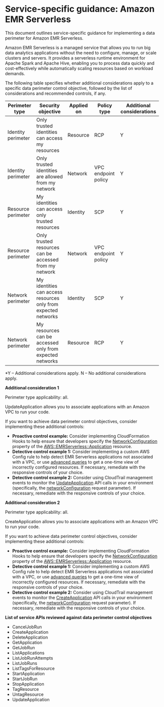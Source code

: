 
# Service-specific guidance: Amazon EMR Serverless


This document outlines service-specific guidance for implementing a data perimeter for Amazon EMR Serverless. 

Amazon EMR Serverless is a managed service that allows you to run big data analytics applications without the need to configure, manage, or scale clusters and servers. It provides a serverless runtime environment for Apache Spark and Apache Hive, enabling you to process data quickly and cost-effectively while automatically scaling resources based on workload demands.


The following table specifies whether additional considerations apply to a specific data perimeter control objective, followed by the list of considerations and recommended controls, if any.

| Perimeter type | Security objective | Applied on | Policy type | Additional considerations |
|----------------|-------------------|------------|-------------|------------------------|
| Identity perimeter | Only trusted identities can access my resources | Resource | RCP | Y |
| Identity perimeter | Only trusted identities are allowed from my network | Network | VPC endpoint policy | Y |
| Resource perimeter | My identities can access only trusted resources | Identity | SCP | Y |
| Resource perimeter | Only trusted resources can be accessed from my network | Network | VPC endpoint policy | Y |
| Network perimeter | My identities can access resources only from expected networks | Identity | SCP | Y |
| Network perimeter | My resources can be accessed only from expected networks | Resource | RCP | Y |

*Y – Additional considerations apply. N – No additional considerations apply.
 



**Additional consideration 1**

Perimeter type applicability: all.
        
UpdateApplication allows you to associate applications with an Amazon VPC to run your code.

If you want to achieve data perimeter control objectives, consider implementing these additional controls:

* **Proactive control example:** Consider implementing CloudFormation Hooks to help ensure that developers specify the [NetworkConfiguration](https://docs.aws.amazon.com/AWSCloudFormation/latest/TemplateReference/aws-resource-emrserverless-application.html#cfn-emrserverless-application-networkconfiguration) property of the [AWS::EMRServerless::Application](https://docs.aws.amazon.com/AWSCloudFormation/latest/TemplateReference/aws-resource-emrserverless-application.html) resource.
* **Detective control example 1:** Consider implementing a custom AWS Config rule to help detect EMR Serverless applications not associated with a VPC, or use [advanced queries](https://docs.aws.amazon.com/config/latest/developerguide/querying-AWS-resources.html) to get a one-time view of incorrectly configured resources. If necessary, remediate with the responsive controls of your choice.
* **Detective control example 2:** Consider using CloudTrail management events to monitor the [UpdateApplication](https://docs.aws.amazon.com/emr-serverless/latest/APIReference/API_UpdateApplication.html) API calls in your environment (specifically, the [networkConfiguration](https://docs.aws.amazon.com/emr-serverless/latest/APIReference/API_UpdateApplication.html#emrserverless-UpdateApplication-request-networkConfiguration) request parameter). If necessary, remediate with the responsive controls of your choice.


**Additional consideration 2**

Perimeter type applicability: all.
        
CreateApplication allows you to associate applications with an Amazon VPC to run your code.

If you want to achieve data perimeter control objectives, consider implementing these additional controls:

* **Proactive control example:** Consider implementing CloudFormation Hooks to help ensure that developers specify the [NetworkConfiguration](https://docs.aws.amazon.com/AWSCloudFormation/latest/UserGuide/aws-resource-emrserverless-application.html#cfn-emrserverless-application-networkconfiguration) property of the [AWS::EMRServerless::Application](https://docs.aws.amazon.com/AWSCloudFormation/latest/UserGuide/aws-resource-emrserverless-application.html) resource.
* **Detective control example 1:** Consider implementing a custom AWS Config rule to help detect EMR Serverless applications not associated with a VPC, or use [advanced queries](https://docs.aws.amazon.com/config/latest/developerguide/querying-AWS-resources.html) to get a one-time view of incorrectly configured resources. If necessary, remediate with the responsive controls of your choice.
* **Detective control example 2:** Consider using CloudTrail management events to monitor the [CreateApplication](https://docs.aws.amazon.com/emr-serverless/latest/APIReference/API_CreateApplication.html) API calls in your environment (specifically, the [networkConfiguration](https://docs.aws.amazon.com/emr-serverless/latest/APIReference/API_CreateApplication.html#emrserverless-CreateApplication-request-networkConfiguration) request parameter). If necessary, remediate with the responsive controls of your choice.





**List of service APIs reviewed against data perimeter control objectives**

* CancelJobRun
* CreateApplication
* DeleteApplication
* GetApplication
* GetJobRun
* ListApplications
* ListJobRunAttempts
* ListJobRuns
* ListTagsForResource
* StartApplication
* StartJobRun
* StopApplication
* TagResource
* UntagResource
* UpdateApplication
